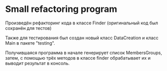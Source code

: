# Small refactoring program

Произведён рефакторинг кода в классе Finder (оригинальный код был сохранён для тестов)

Также для тестирования был создан новый класс DataCreation и класс Main в пакете "testing".

Получившаяся программа в начале генерирует список MembersGroups, затем, с помощью трёх методов в классе finder обрабатывает их
и выводит результат в консоль.

